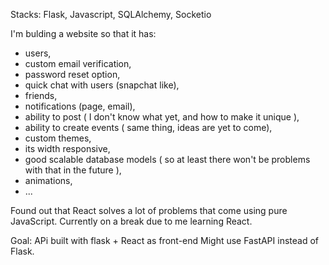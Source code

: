 Stacks: Flask, Javascript, SQLAlchemy, Socketio

I'm bulding a website so that it has:
- users,
- custom email verification,
- password reset option,
- quick chat with users (snapchat like),
- friends,
- notifications (page, email),
- ability to post ( I don't know what yet, and how to make it unique ),
- ability to create events ( same thing, ideas are yet to come),
- custom themes,
- its width responsive,
- good scalable database models ( so at least there won't be problems with that in the future ),
- animations,
- ...

Found out that React solves a lot of problems that come using pure JavaScript.
Currently on a break due to me learning React.


Goal:
APi built with flask + React as front-end
Might use FastAPI instead of Flask.

